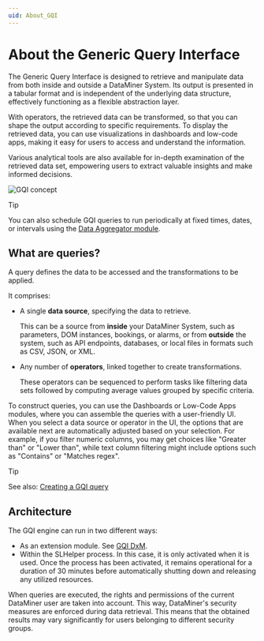 ```yaml
---
uid: About_GQI
---
```


# About the Generic Query Interface

The Generic Query Interface is designed to retrieve and manipulate data from both inside and outside a DataMiner System. Its output is presented in a tabular format and is independent of the underlying data structure, effectively functioning as a flexible abstraction layer.

With operators, the retrieved data can be transformed, so that you can shape the output according to specific requirements. To display the retrieved data, you can use visualizations in dashboards and low-code apps, making it easy for users to access and understand the information.

Various analytical tools are also available for in-depth examination of the retrieved data set, empowering users to extract valuable insights and make informed decisions.

![GQI concept](~/user-guide/images/gqi_concept.png)

> [!TIP]
> You can also schedule GQI queries to run periodically at fixed times, dates, or intervals using the [Data Aggregator module](xref:Data_Aggregator_DxM).

## What are queries?

A query defines the data to be accessed and the transformations to be applied.

It comprises:

- A single **data source**, specifying the data to retrieve.

  This can be a source from **inside** your DataMiner System, such as parameters, DOM instances, bookings, or alarms, or from **outside** the system, such as API endpoints, databases, or local files in formats such as CSV, JSON, or XML.

- Any number of **operators**, linked together to create transformations.

  These operators can be sequenced to perform tasks like filtering data sets followed by computing average values grouped by specific criteria.

To construct queries, you can use the Dashboards or Low-Code Apps modules, where you can assemble the queries with a user-friendly UI. When you select a data source or operator in the UI, the options that are available next are automatically adjusted based on your selection. For example, if you filter numeric columns, you may get choices like "Greater than" or "Lower than", while text column filtering might include options such as "Contains" or "Matches regex".

> [!TIP]
> See also: [Creating a GQI query](xref:Creating_GQI_query)

## Architecture

The GQI engine can run in two different ways:

- As an extension module. See [GQI DxM](xref:GQI_DxM).
- Within the SLHelper process. In this case, it is only activated when it is used. Once the process has been activated, it remains operational for a duration of 30 minutes before automatically shutting down and releasing any utilized resources.

When queries are executed, the rights and permissions of the current DataMiner user are taken into account. This way, DataMiner's security measures are enforced during data retrieval. This means that the obtained results may vary significantly for users belonging to different security groups.
